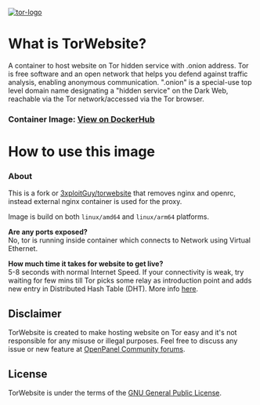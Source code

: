 [![tor-logo](https://user-images.githubusercontent.com/46316908/134797723-e3b5c0fc-c6d8-49a6-b685-f3d869edf141.png)](https://torproject.org/)

# What is TorWebsite?

A container to host website on Tor hidden service with .onion address. Tor is free software and an open network that helps you defend against traffic analysis, enabling anonymous communication. ".onion" is a special-use top level domain name designating a "hidden service" on the Dark Web, reachable via the Tor network/accessed via the Tor browser.

### Container Image: [View on DockerHub](https://hub.docker.com/r/openpanel/torwebsite)

# How to use this image

### About

This is a fork or [3xploitGuy/torwebsite](https://github.com/3xploitGuy/torwebsite) that removes nginx and openrc, instead external nginx container is used for the proxy.

Image is build on both `linux/amd64` and `linux/arm64` platforms.

**Are any ports exposed?**</br>
No, tor is running inside container which connects to Network using Virtual Ethernet.

**How much time it takes for website to get live?**</br>
5-8 seconds with normal Internet Speed. If your connectivity is weak, try waiting for few mins till Tor picks some relay as introduction point and adds new entry in Distributed Hash Table (DHT). More info [here](https://tor.stackexchange.com/questions/672/how-do-onion-addresses-exactly-work/674#674).


## Disclaimer

TorWebsite is created to make hosting website on Tor easy and it's not responsible for any misuse or illegal purposes.
Feel free to discuss any issue or new feature at [OpenPanel Community forums](https://community.openpanel.org/).

## License

TorWebsite is under the terms of the [GNU General Public License](https://www.gnu.org/licenses/gpl-3.0.en.html).
